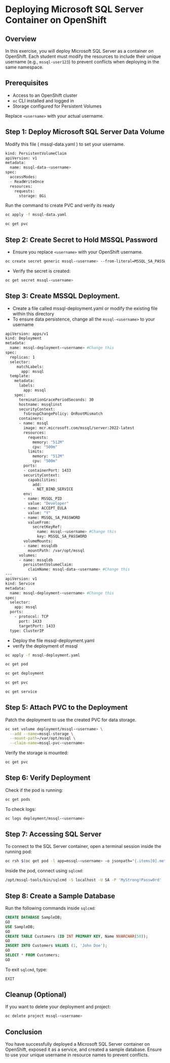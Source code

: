 # Deploying Microsoft SQL Server Container on OpenShift

## Overview
In this exercise, you will deploy Microsoft SQL Server as a container on OpenShift. Each student must modify the resources to include their unique username (e.g., `mssql-user123`) to prevent conflicts when deploying in the same namespace.

## Prerequisites
- Access to an OpenShift cluster
- `oc` CLI installed and logged in
- Storage configured for Persistent Volumes


Replace `<username>` with your actual username.

## Step 1: Deploy Microsoft SQL Server Data Volume 
Modify this file ( mssql-data.yaml ) to set your username.
```sh
kind: PersistentVolumeClaim
apiVersion: v1
metadata:
  name: mssql-data-<username> 
spec:
  accessModes:
  - ReadWriteOnce
  resources:
    requests:
      storage: 8Gi
```

Run the command to create PVC and verify its ready 

```sh 
oc apply -f mssql-data.yaml

oc get pvc 
```



## Step 2: Create Secret to Hold MSSQL Password
- Ensure you replace `<username>` with your OpenShift username.
```sh
oc create secret generic mssql-<username> --from-literal=MSSQL_SA_PASSWORD="MyStrong!Passw0rd"
```

- Verify the secret is created:

```sh
oc get secret mssql-<username> 
```

## Step 3: Create MSSQL Deployment.
- Create a file called mssql-deployment.yaml or modify the existing file within this directory
- To ensure data persistence, change all the  `mssql-<username>` to your username

```sh
apiVersion: apps/v1
kind: Deployment
metadata:
  name: mssql-deployment-<username> #Change this 
spec:
  replicas: 1
  selector:
     matchLabels:
       app: mssql
  template:
    metadata:
      labels:
        app: mssql
    spec:
      terminationGracePeriodSeconds: 30
      hostname: mssqlinst
      securityContext:
        fsGroupChangePolicy: OnRootMismatch
      containers:
      - name: mssql
        image: mcr.microsoft.com/mssql/server:2022-latest
        resources:
          requests:
            memory: "512M"
            cpu: "500m"
          limits:
            memory: "512M"
            cpu: "500m"
        ports:
        - containerPort: 1433
        securityContext:
          capabilities:
            add:
            - NET_BIND_SERVICE
        env:
        - name: MSSQL_PID
          value: "Developer"
        - name: ACCEPT_EULA
          value: "Y"
        - name: MSSQL_SA_PASSWORD
          valueFrom:
            secretKeyRef:
              name: mssql-<username> #Change this 
              key: MSSQL_SA_PASSWORD
        volumeMounts:
        - name: mssqldb
          mountPath: /var/opt/mssql
      volumes:
      - name: mssqldb
        persistentVolumeClaim:
          claimName: mssql-data-<username> #Change this 
---
apiVersion: v1
kind: Service
metadata:
  name: mssql-deployment-<username> #Change this 
spec:
  selector:
    app: mssql
  ports:
    - protocol: TCP
      port: 1433
      targetPort: 1433
  type: ClusterIP

```
- Deploy the file mssql-deployment.yaml
- verify the deployment of mssql 


```sh 
oc apply -f mssql-deployment.yaml

oc get pod 

oc get deployment 

oc get pvc 

oc get service 

```



## Step 5: Attach PVC to the Deployment
Patch the deployment to use the created PVC for data storage.
```sh
oc set volume deployment/mssql-<username> \
  --add --name=mssql-storage \
  --mount-path=/var/opt/mssql \
  --claim-name=mssql-pvc-<username>
```
Verify the storage is mounted:
```sh
oc get pvc
```

## Step 6: Verify Deployment
Check if the pod is running:
```sh
oc get pods
```
To check logs:
```sh
oc logs deployment/mssql-<username>
```

## Step 7: Accessing SQL Server
To connect to the SQL Server container, open a terminal session inside the running pod:
```sh
oc rsh $(oc get pod -l app=mssql-<username> -o jsonpath="{.items[0].metadata.name}")
```
Inside the pod, connect using `sqlcmd`:
```sh
/opt/mssql-tools/bin/sqlcmd -S localhost -U SA -P 'MyStrong!Passw0rd'
```

## Step 8: Create a Sample Database
Run the following commands inside `sqlcmd`:
```sql
CREATE DATABASE SampleDB;
GO
USE SampleDB;
GO
CREATE TABLE Customers (ID INT PRIMARY KEY, Name NVARCHAR(50));
GO
INSERT INTO Customers VALUES (1, 'John Doe');
GO
SELECT * FROM Customers;
GO
```
To exit `sqlcmd`, type:
```sql
EXIT
```

## Cleanup (Optional)
If you want to delete your deployment and project:
```sh
oc delete project mssql-<username>
```

## Conclusion
You have successfully deployed a Microsoft SQL Server container on OpenShift, exposed it as a service, and created a sample database. Ensure to use your unique username in resource names to prevent conflicts.
